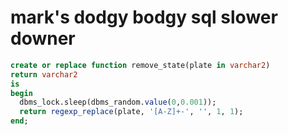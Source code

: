 # mark's dodgy bodgy sql slower downer

```sql
create or replace function remove_state(plate in varchar2)
return varchar2
is
begin
  dbms_lock.sleep(dbms_random.value(0,0.001));
  return regexp_replace(plate, '[A-Z]+-', '', 1, 1);
end;
```
